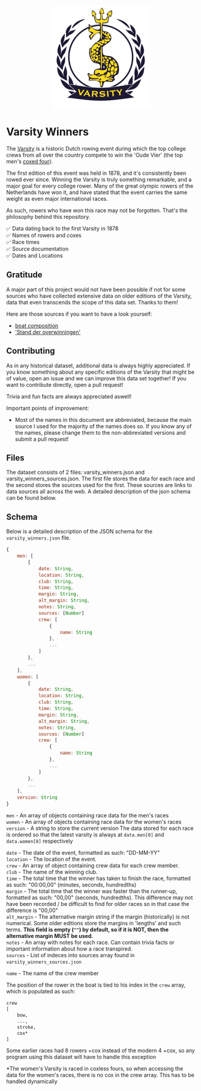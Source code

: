 <p align="center">
  <img src="https://raw.githubusercontent.com/Coenicorn/varsity-winners/master/varsity.png" />
</p>

# Varsity Winners

The [Varsity](https://knsrb.nl/varsity/) is a historic Dutch rowing event during which the top college crews from all over the country compete to win the 'Oude Vier' (the top men's [coxed four](https://en.wikipedia.org/wiki/Coxed_four)).

The first edition of this event was held in 1878, and it's consistently been rowed ever since. Winning the Varsity is truly something remarkable, and a major goal for every college rower. Many of the great olympic rowers of the Netherlands have won it, and have stated that the event carries the same weight as even major international races.

As such, rowers who have won this race may not be forgotten. That's the philosophy behind this repository.

:white_check_mark: Data dating back to the first Varsity in 1878
<br>
:white_check_mark: Names of rowers and coxes
<br>
:white_check_mark: Race times
<br>
:white_check_mark: Source documentation
<br>
:white_check_mark: Dates and Locations

## Gratitude

A major part of this project would not have been possible if not for some sources who have collected extensive data on older editions of the Varsity, data that even transcends the scope of this data set. Thanks to them!

Here are those sources if you want to have a look yourself:
- [boat composition](https://web.archive.org/web/20030918025009/http://www.mijnlieff.nl/sport/roeien/varsity/varsity%20matrix.pdf)
- ['Stand der overwinningen'](https://web.archive.org/web/20080412011202/http://www.knsrb.nl/index.php?id=189%2C0%2C0%2C1%2C0%2C0)

## Contributing

As in any historical dataset, additional data is always highly appreciated. If you know something about any specific editions of the Varsity that might be of value, open an issue and we can improve this data set together! If you want to contribute directly, open a pull request!

Trivia and fun facts are always appreciated aswell!

Important points of improvement:

* Most of the names in this document are abbreviated, because the main source I used for the majority of the names does so. If you know any of the names, please change them to the non-abbreviated versions and submit a pull request!

## Files

The dataset consists of 2 files: varsity_winners.json and varsity_winners_sources.json. The first file stores the data for each race and the second stores the sources used for the first. These sources are links to data sources all across the web. A detailed description of the json schema can be found below.

## Schema

Below is a detailed description of the JSON schema for the `varsity_winners.json` file.

```javascript
{
    men: [
        {
            date: String,
            location: String,
            club: String,
            time: String,
            margin: String,
            alt_margin: String,
            notes: String,
            sources: [Number]
            crew: [
                {
                    name: String
                },
                ...
            ]
        },
        ...
    ],
    women: [
        {
            date: String,
            location: String,
            club: String,
            time: String,
            margin: String,
            alt_margin: String,
            notes: String,
            sources: [Number]
            crew: [
                {
                    name: String
                },
                ...
            ]
        },
        ...
    ],
    version: String
}
```


`men` - An array of objects containing race data for the men's races
<br>
`women` - An array of objects containing race data for the women's races
<br>
`version` - A string to store the current version
The data stored for each race is ordered so that the latest varsity is always at `data.men[0]` and `data.women[0]` respectively

`date` - The date of the event, formatted as such: "DD-MM-YY"
<br>
`location` - The location of the event. 
<br>
`crew` - An array of object containing crew data for each crew member.
<br>
`club` - The name of the winning club.
<br>
`time` - The total time that the winner has taken to finish the race, formatted as such: "00:00,00" (minutes, seconds, hundredths)
<br>
`margin` - The total time that the winner was faster than the runner-up, formatted as such: "00,00" (seconds, hundredths).
This difference may not have been recorded / be difficult to find for older races so in that case the difference is "00,00"
<br>
`alt_margin` - The alternative margin string if the margin (historically) is not numerical. Some older editions store the margins in 'lengths' and such terms. <b>This field is empty (`""`) by default, so if it is NOT, then the alternative margin MUST be used.</b>
<br>
`notes` - An array with notes for each race. Can contain trivia facts or important information about how a race transpired.
<br>
`sources` - List of indeces into sources array found in `varsity_winners_sources.json`

`name` - The name of the crew member

The position of the rower in the boat is tied to his index in the `crew` array, which is populated as such:
<br>
```
crew
[
    bow,
    ...,
    stroke,
    cox*
]
```

Some earlier races had 8 rowers +cox instead of the modern 4 +cox, so any program using this dataset will have to handle this exception

*The women's Varsity is raced in coxless fours, so when accessing the data for the women's races, there is no cox in the crew array. This has to be handled dynamically
